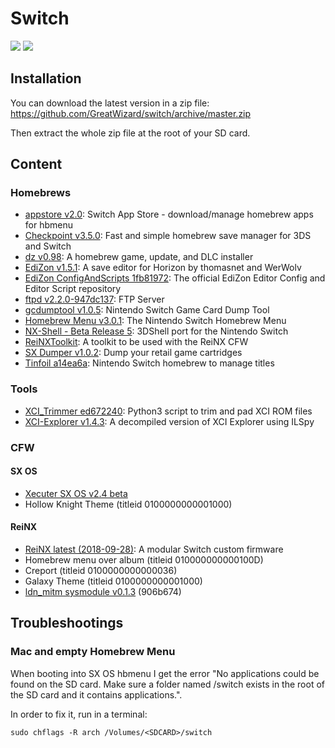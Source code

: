 # Switch

![](https://img.shields.io/badge/switch-sx--os-red.svg)
![](https://img.shields.io/badge/switch-sdfiles-orange.svg)

## Installation

You can download the latest version in a zip file: https://github.com/GreatWizard/switch/archive/master.zip

Then extract the whole zip file at the root of your SD card.

## Content

### Homebrews

- [appstore v2.0](https://github.com/vgmoose/appstorenx): Switch App Store - download/manage homebrew apps for hbmenu
- [Checkpoint v3.5.0](https://github.com/BernardoGiordano/Checkpoint/): Fast and simple homebrew save manager for 3DS and Switch
- [dz v0.98](https://github.com/BernardoGiordano/Checkpoint/): A homebrew game, update, and DLC installer
- [EdiZon v1.5.1](https://github.com/thomasnet-mc/EdiZon): A save editor for Horizon by thomasnet and WerWolv
- [EdiZon ConfigAndScripts 1fb81972](https://github.com/WerWolv98/EdiZon_ConfigsAndScripts): The official EdiZon Editor Config and Editor Script repository
- [ftpd v2.2.0-947dc137](https://github.com/WinterMute/ftpd): FTP Server
- [gcdumptool v1.0.5](https://github.com/DarkMatterCore/gcdumptool): Nintendo Switch Game Card Dump Tool
- [Homebrew Menu v3.0.1](https://github.com/switchbrew/nx-hbmenu): The Nintendo Switch Homebrew Menu
- [NX-Shell - Beta Release 5](https://github.com/joel16/NX-Shell): 3DShell port for the Nintendo Switch
- [ReiNXToolkit](https://github.com/Reisyukaku/ReiNXToolkit): A toolkit to be used with the ReiNX CFW
- [SX Dumper v1.0.2](https://sx.xecuter.com/): Dump your retail game cartridges
- [Tinfoil a14ea6a](https://github.com/Adubbz/Tinfoil): Nintendo Switch homebrew to manage titles

### Tools

- [XCI_Trimmer ed672240](https://github.com/AnalogMan151/XCI_Trimmer): Python3 script to trim and pad XCI ROM files
- [XCI-Explorer v1.4.3](https://github.com/StudentBlake/XCI-Explorer): A decompiled version of XCI Explorer using ILSpy

### CFW

#### SX OS

- [Xecuter SX OS v2.4 beta](https://sx.xecuter.com/)
- Hollow Knight Theme (titleid 0100000000001000)

#### ReiNX

- [ReiNX latest (2018-09-28)](https://github.com/Reisyukaku/ReiNX): A modular Switch custom firmware
- Homebrew menu over album (titleid 010000000000100D)
- Creport (titleid 0100000000000036)
- Galaxy Theme (titleid 0100000000001000)
- [ldn_mitm sysmodule v0.1.3](https://github.com/spacemeowx2/ldn_mitm) (906b674)

## Troubleshootings

### Mac and empty Homebrew Menu

When booting into SX OS hbmenu I get the error "No applications could be found on the SD card. Make sure a folder named /switch exists in the root of the SD card and it contains applications.".

In order to fix it, run in a terminal:

```
sudo chflags -R arch /Volumes/<SDCARD>/switch
```
